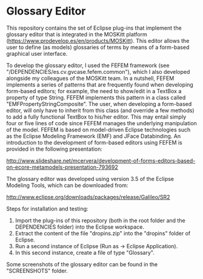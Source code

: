# Glossary Editor

This repository contains the set of Eclipse plug-ins that implement the glossary editor that is integrated in the MOSKitt platform (https://www.prodevelop.es/en/products/MOSKitt). This editor allows the user to define (as models) glossaries of terms by means of a form-based graphical user interface.

To develop the glossary editor, I used the FEFEM framework (see "/DEPENDENCIES/es.cv.gvcase.fefem.common"), which I also developed alongside my colleagues of the MOSKitt team. In a nutshell, FEFEM implements a series of patterns that are frequently found when developing form-based editors; for example, the need to show/edit in a TextBox a property of type String. FEFEM implements this pattern in a class called "EMFPropertyStringComposite". The user, when developing a form-based editor, will only have to inherit from this class (and override a few methods) to add a fully functional TextBox to his/her editor. This may entail simply four or five lines of code since FEFEM manages the underlying manipulation of the model. FEFEM is based on model-driven Eclipse technologies such as the Eclipse Modeling Framework (EMF) and JFace Databinding. An introduction to the development of form-based editors using FEFEM is provided in the following presentation:

http://www.slideshare.net/mcervera/development-of-forms-editors-based-on-ecore-metamodels-presentation-793692

The glossary editor was developed using version 3.5 of the Eclipse Modeling Tools, which can be downloaded from:

http://www.eclipse.org/downloads/packages/release/Galileo/SR2

Steps for installation and testing:

1. Import the plug-ins of this repository (both in the root folder and the DEPENDENCIES folder) into the Eclipse workspace.
2. Extract the content of the file "dropins.zip" into the "dropins" folder of Eclipse.
3. Run a second instance of Eclipse (Run as -> Eclipse Application).
4. In this second instance, create a file of type "Glossary".

Some screenshots of the glossary editor can be found in the "SCREENSHOTS" folder.
